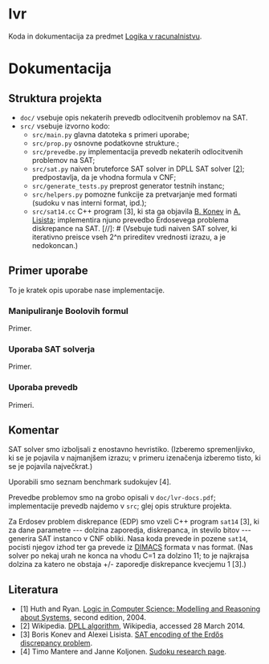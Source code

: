 lvr
===

Koda in dokumentacija za predmet [Logika v racunalnistvu](http://ucilnica.fmf.uni-lj.si/course/view.php?id=252).

# Dokumentacija 

## Struktura projekta 
 * `doc/` vsebuje opis nekaterih prevedb odlocitvenih problemov na SAT. 
 * `src/` vsebuje izvorno kodo:
   * `src/main.py` glavna datoteka s primeri uporabe;
   * `src/prop.py` osnovne podatkovne strukture.;
   * `src/prevedbe.py` implementacija prevedb nekaterih odlocitvenih problemov na SAT;
   * `src/sat.py` naiven bruteforce SAT solver in DPLL SAT solver [[2](#literatura)]; predpostavlja, da je vhodna formula v CNF;
   * `src/generate_tests.py` preprost generator testnih instanc;
   * `src/helpers.py` pomozne funkcije za pretvarjanje med formati (sudoku v nas interni format, ipd.);
   * `src/sat14.cc` C++ program [3], ki sta ga objavila [B. Konev](http://cgi.csc.liv.ac.uk/~konev/) in [A. Lisista](https://cgi.csc.liv.ac.uk/~alexei/); implementira njuno prevedbo Erdosevega problema diskrepance na SAT.
[//]: # (Vsebuje tudi naiven SAT solver, ki iterativno preisce vseh 2^n prireditev vrednosti izrazu, a je nedokoncan.)
## Primer uporabe 
 To je kratek opis uporabe nase implementacije. 
### Manipuliranje Boolovih formul
  Primer.
### Uporaba SAT solverja
  Primer.
### Uporaba prevedb
  Primeri.

## Komentar
 SAT solver smo izboljsali z enostavno hevristiko. (Izberemo spremenljivko, ki se je pojavila v najmanjšem izrazu; v primeru izenačenja izberemo tisto, ki se je pojavila največkrat.)
 
 Uporabili smo seznam benchmark sudokujev [4].
 
 Prevedbe problemov smo na grobo opisali v `doc/lvr-docs.pdf`; implementacije prevedb najdemo v `src`; glej opis strukture projekta. 
 
 Za Erdosev problem diskrepance (EDP) smo vzeli C++ program `sat14` [3], ki za dane parametre --- dolzina zaporedja, diskrepanca, in stevilo bitov --- generira SAT instanco v CNF obliki. Nasa koda prevede in pozene `sat14`, pocisti njegov izhod ter ga prevede iz [DIMACS](http://www.cs.ubc.ca/~hoos/SATLIB/Benchmarks/SAT/satformat.ps) formata v nas format. (Nas solver po nekaj urah ne konca na vhodu C=1 za dolzino 11; to je najkrajsa dolzina za katero ne obstaja +/- zaporedje diskrepance kvecjemu 1 [3].)
## Literatura 
 * [1] Huth and Ryan. [Logic in Computer Science: Modelling and Reasoning about Systems](http://www.amazon.com/Logic-Computer-Science-Modelling-Reasoning/dp/052154310X), second edition, 2004.
 * [2] Wikipedia. [DPLL algorithm](http://en.wikipedia.org/wiki/DPLL_algorithm), Wikipedia, accessed 28 March 2014.
 * [3] Boris Konev and Alexei Lisista. [SAT encoding of the Erdős discrepancy problem](http://cgi.csc.liv.ac.uk/~konev/SAT14/).
 * [4] Timo Mantere and Janne Koljonen. [Sudoku research page](http://lipas.uwasa.fi/~timan/sudoku/). 
